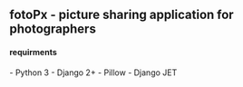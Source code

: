 <h2>fotoPx - picture sharing application for photographers</h2>

<h4>requirments</h4>
- Python 3
- Django 2+
- Pillow
- Django JET 
